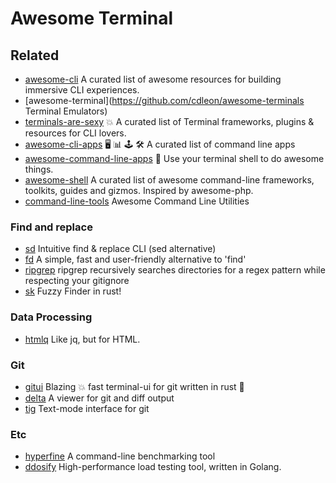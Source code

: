 # Awesome Terminal

## Related
- [awesome-cli](https://github.com/Kikobeats/awesome-cli) A curated list of awesome resources for building immersive CLI experiences.
- [awesome-terminal](https://github.com/cdleon/awesome-terminals Terminal Emulators)
- [terminals-are-sexy](https://github.com/k4m4/terminals-are-sexy) 💥 A curated list of Terminal frameworks, plugins & resources for CLI lovers.
- [awesome-cli-apps](https://github.com/agarrharr/awesome-cli-apps) 🖥 📊 🕹 🛠 A curated list of command line apps
- [awesome-command-line-apps](https://github.com/herrbischoff/awesome-command-line-apps) 🐚 Use your terminal shell to do awesome things.
- [awesome-shell](https://github.com/alebcay/awesome-shell) A curated list of awesome command-line frameworks, toolkits, guides and gizmos. Inspired by awesome-php.
- [command-line-tools](https://github.com/learn-anything/command-line-tools) Awesome Command Line Utilities



### Find and replace
- [sd](https://github.com/chmln/sd) Intuitive find & replace CLI (sed alternative)
- [fd](https://github.com/sharkdp/fd) A simple, fast and user-friendly alternative to 'find'
- [ripgrep](https://github.com/BurntSushi/ripgrep) ripgrep recursively searches directories for a regex pattern while respecting your gitignore
- [sk](https://github.com/lotabout/skim) Fuzzy Finder in rust!

### Data Processing
- [htmlq](https://github.com/mgdm/htmlq) Like jq, but for HTML.

### Git
- [gitui](https://github.com/extrawurst/gitui) Blazing 💥 fast terminal-ui for git written in rust 🦀
- [delta](https://github.com/dandavison/delta) A viewer for git and diff output
- [tig](https://github.com/jonas/tig) Text-mode interface for git

### Etc
- [hyperfine](https://github.com/sharkdp/hyperfine) A command-line benchmarking tool
- [ddosify](https://github.com/ddosify/ddosify) High-performance load testing tool, written in Golang.
